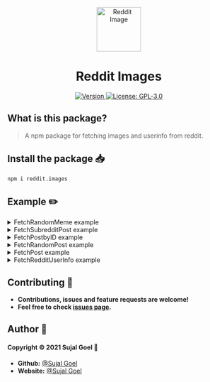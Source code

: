 <p align="center">
  <a href="https://github.com/sujalgoel/reddit.images" target="_blank"><img src="https://cdn.discordapp.com/attachments/784703575490166794/789723009875312681/icons8-reddit-2048.png" alt="Reddit Image" title="Reddit Image" width="100"></a>
</p>
<h1 align="center">Reddit Images</h1>
<p align="center">
  <a href="https://www.npmjs.com/package/reddit.images" target="_blank">
    <img alt="Version" src="https://img.shields.io/npm/v/reddit.images.svg?style=flat-square">
  </a>
  <a href="https://github.com/sujalgoel/reddit.images/blob/master/LICENSE" target="_blank">
    <img alt="License: GPL-3.0" src="https://img.shields.io/github/license/sujalgoel/reddit.images?style=flat-square" />
  </a>
</p>

## What is this package?

> A npm package for fetching images and userinfo from reddit.

## Install the package 📥

```sh
npm i reddit.images
```

## Example ✏️

<details>
<summary>FetchRandomMeme example</summary>

```js
const { reddit } = require("reddit.images");

reddit.FetchRandomMeme("hot").then((data) => {
  console.log(data);
});
```

### Example Response

```json
{
  "id": "nkbnhb",
  "type": "hot",
  "title": "Invest in Derek Savage",
  "author": "ilovenomar5",
  "postLink": "https://redd.it/nkbnhb",
  "image": "https://www.reddit.com/gallery/nkbnhb",
  "text": "",
  "thumbnail": "https://b.thumbs.redditmedia.com/JmgbVSW4mRAvXyDL6zR4mWsMnvphEweFYm2IsK-1oOQ.jpg",
  "subreddit": "MemeEconomy",
  "NSFW": false,
  "spoiler": false,
  "createdUtc": 1621899556,
  "upvotes": 7,
  "downvotes": 0,
  "upvoteRatio": 0.78
}
```

</details>

<details>
<summary>FetchSubredditPost example</summary>

```js
const { reddit } = require("reddit.images");

reddit.FetchSubredditPost("xkcd", "rising").then((data) => {
  console.log(data);
});
```

### Example Response

```json
{
  "id": "na6f17",
  "type": "rising",
  "title": "Need a help finding xkcd",
  "author": "rtsrp3f",
  "postLink": "https://redd.it/na6f17",
  "image": "https://www.reddit.com/r/xkcd/comments/na6f17/need_a_help_finding_xkcd/",
  "text": "I believe there is an xkcd showing how one guy updating certain program keeps whole internet alive. Is it an xkcd and if it is, can somebody help me find it",
  "thumbnail": "self",
  "subreddit": "xkcd",
  "NSFW": false,
  "spoiler": false,
  "createdUtc": 1620763840,
  "upvotes": 27,
  "downvotes": 0,
  "upvoteRatio": 0.84
}
```

</details>

<details>
<summary>FetchPostbyID example</summary>

```js
const { reddit } = require("reddit.images");

reddit.FetchPostbyID("nwccti").then((data) => {
  console.log(data);
});
```

### Example Response

```json
{
  "id": "nwccti",
  "title": "No mad, I’m quite amazed, actually.",
  "author": "I_Spit_In_Your_Food",
  "postLink": "https://redd.it/nwccti",
  "image": "https://i.redd.it/rm2xzvfuic471.jpg",
  "text": "",
  "thumbnail": "https://b.thumbs.redditmedia.com/6Dlt90LpANPZNnxcmmgp30VEmvxwMuVmODUDXIn7Cro.jpg",
  "subreddit": "memes",
  "NSFW": false,
  "spoiler": false,
  "createdUtc": 1623290595,
  "upvotes": 21771,
  "downvotes": 0,
  "upvoteRatio": 0.93
}
```

</details>

<details>
<summary>FetchRandomPost example</summary>

```js
const { reddit } = require("reddit.images");

reddit.FetchRandomPost("new").then((data) => {
  console.log(data);
});
```

### Example Response

```json
{
  "id": "nwfyhe",
  "type": "new",
  "title": "23[F4M][KIK][emma0y] My very first nudes on Reddit, hope I won't regret, upvt I will 100% send more. Add me on KIK :emma0y",
  "author": "Alternative-Sun5080",
  "postLink": "https://redd.it/nwfyhe",
  "image": "https://www.reddit.com/gallery/nwfyhe",
  "text": "",
  "thumbnail": "nsfw",
  "subreddit": "Ratemypussy",
  "NSFW": true,
  "spoiler": false,
  "createdUtc": 1623303013,
  "upvotes": 1,
  "downvotes": 0,
  "upvoteRatio": 1
}
```

</details>

<details>
<summary>FetchPost example</summary>

```js
const { reddit } = require("reddit.images");

reddit.FetchPost("top").then((data) => {
  console.log(data);
});
```

### Example Response

```json
{
  "id": "nvtw8w",
  "type": "top",
  "title": "Idiot cop flips pregnant woman's car for pulling over too slowly.",
  "author": "Valkie",
  "postLink": "https://redd.it/nvtw8w",
  "image": "https://v.redd.it/8qsrjkpv88471",
  "text": "",
  "thumbnail": "https://b.thumbs.redditmedia.com/FfYFHszBHI1G3-S470CP1BSpELk579uQ1egfquSqsWg.jpg",
  "subreddit": "IdiotsInCars",
  "NSFW": false,
  "spoiler": false,
  "createdUtc": 1623239476,
  "upvotes": 110650,
  "downvotes": 0,
  "upvoteRatio": 0.8
}
```

</details>

<details>
<summary>FetchRedditUserInfo example</summary>

```js
const { reddit } = require("reddit.images");

reddit.FetchRedditUserInfo("reddit", 10).then((data) => {
  console.log(data);
});
```

### Example Response

```json
{
   "id":"1qwk",
   "name":"reddit",
   "title":"",
   "description":"",
   "url":"https://reddit/user/reddit/",
   "karma":6304377,
   "cakeday":"Fri Dec 09 2005 10:30:00 GMT+0530 (India Standard Time)",
   "avatar":"https://styles.redditmedia.com/t5_hv5dz/styles/profileIcon_snoo8658e16c-55fa-486f-b7c7-00726de2e742-headshot.png?width=256&height=256&crop=256:256,smart&s=f61c0e3ac1a1d9357c21086feb78943c31d19d37",
   "snoovatar":"https://i.redd.it/snoovatar/snoovatars/8658e16c-55fa-486f-b7c7-00726de2e742.png",
   "banner":null,
   "NSFW":false,
   "verified":true,
   "golduser":true,
   "moderator":true,
   "quarantine":false,
   "comments":[
      {
         "comment":"oh my gosh, adorable. this is why I love reddit! &lt;3",
         "post":"https://www.reddit.com/r/trendingsubreddits/comments/nvmqad/trending_subreddits_for_20210609_rblop/"
      },
      {
         "comment":"Y'all ready for this? We’re live!",
         "post":"https://www.reddit.com/r/XboxSeriesX/comments/nwdd4e/will_an_automobile_be_brought_on_stage_during_the/"
      },
      {
         "comment":"\r\n""+""Verily, it has come to pass.  The humble server known as one of our servers is now named KronkStonks.\r\n""+""\r\n",
         "post":"https://www.reddit.com/r/nameaserver/comments/nvidvd/mon_20210607/"
      },
      {
         "comment":"I am the walrus",
         "post":"https://www.reddit.com/r/trendingsubreddits/comments/nvmqad/trending_subreddits_for_20210609_rblop/"
      },
      {
         "comment":"Pepperidge Farm remembers",
         "post":"https://www.reddit.com/r/trendingsubreddits/comments/nvmqad/trending_subreddits_for_20210609_rblop/"
      },
      {
         "comment":"thank you, puppies are forever.",
         "post":"https://www.reddit.com/r/trendingsubreddits/comments/nvmqad/trending_subreddits_for_20210609_rblop/"
      },
      {
         "comment":"sploot!",
         "post":"https://www.reddit.com/r/trendingsubreddits/comments/nvmqad/trending_subreddits_for_20210609_rblop/"
      },
      {
         "comment":"Redditors, I think this is the beginning of a beautiful prediction",
         "post":"https://www.reddit.com/r/pennystocks/comments/nw6fei/which_of_these_otcs_will_have_the_highest_gain_by/"
      },
      {
         "comment":"Whoomp! There it is! Play has begun.",
         "post":"https://www.reddit.com/r/pennystocks/comments/nw68ut/which_of_these_otcs_will_have_the_highest_gain/"
      },
      {
         "comment":"Whoomp! There it is! Play has begun.",
         "post":"https://www.reddit.com/r/ufc/comments/nw5zoh/winner_of/"
      }
   ],
   "submitted":[
      {
         "post":"https://reddit.com/r/trendingsubreddits/comments/nweils/trending_subreddits_for_20210610_rspreadytoes/"
      },
      {
         "post":"https://reddit.com/r/nameaserver/comments/nwa19n/tue_20210608/"
      },
      {
         "post":"https://reddit.com/r/trendingsubreddits/comments/nvmqad/trending_subreddits_for_20210609_rblop/"
      },
      {
         "post":"https://reddit.com/r/trendingsubreddits/comments/nuvogj/trending_subreddits_for_20210607_rnotinteresting/"
      },
      {
         "post":"https://reddit.com/r/nameaserver/comments/nvidvd/mon_20210607/"
      },
      {
         "post":"https://reddit.com/r/trendingsubreddits/comments/nu3fsm/trending_subreddits_for_20210607_rlagerfeuer/"
      },
      {
         "post":"https://reddit.com/r/trendingsubreddits/comments/ntd22v/trending_subreddits_for_20210606_rmahlzeitvideos/"
      },
      {
         "post":"https://reddit.com/r/trendingsubreddits/comments/nsn61c/trending_subreddits_for_20210605_rpcbaumeister/"
      },
      {
         "post":"https://reddit.com/r/nameaserver/comments/nsj19n/thu_20210603/"
      },
      {
         "post":"https://reddit.com/r/trendingsubreddits/comments/nrw5hs/trending_subreddits_for_20210604_rfussball/"
      }
   ]
}
```

</details>

## Contributing 🤝

- **Contributions, issues and feature requests are welcome!**
- **Feel free to check <a id="href" href="https://github.com/sujalgoel/reddit.images/issues" target="_blank">issues page</a>.**

## Author 💖

#### **Copyright © 2021 Sujal Goel** 👤

- **Github:** [@Sujal Goel](https://github.com/sujalgoel)
- **Website:** [@Sujal Goel](https://sujalgoel.ml)
